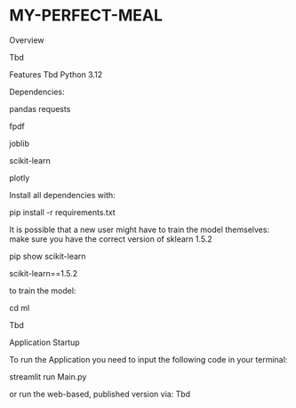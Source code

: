 # MY-PERFECT-MEAL

Overview

Tbd

Features
Tbd
Python 3.12

Dependencies:

pandas
requests

fpdf

joblib

scikit-learn

plotly

Install all dependencies with:

pip install -r requirements.txt

It is possible that a new user might have to train the model themselves: make sure you have the correct version of sklearn 1.5.2

pip show scikit-learn

scikit-learn==1.5.2

to train the model:

cd ml

Tbd

Application Startup

To run the Application you need to input the following code in your terminal:

streamlit run Main.py

or run the web-based, published version via: Tbd
